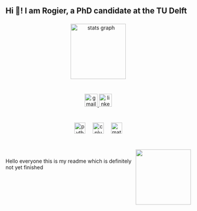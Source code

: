 <h2 align="left">Hi 👋! I am Rogier, a PhD candidate at the TU Delft</h2>

###

<div align="center">
  <img src="https://github-readme-stats.vercel.app/api?username=RPKrijnen&hide_title=false&hide_rank=false&show_icons=true&include_all_commits=true&count_private=true&disable_animations=false&theme=dracula&locale=en&hide_border=false" height="150" alt="stats graph"  />
</div>

###

<br clear="both">

<div align="center">
  <a href="r.p.krijnen@tudelft.nl" target="_blank">
    <img src="https://img.shields.io/static/v1?message=e-mail&logo=gmail&label=&color=D14836&logoColor=white&labelColor=&style=for-the-badge" height="35" alt="gmail logo"  />
  </a>
  <a href="https://www.linkedin.com/in/rogierkrijnen/" target="_blank">
    <img src="https://img.shields.io/static/v1?message=LinkedIn&logo=linkedin&label=&color=0077B5&logoColor=white&labelColor=&style=for-the-badge" height="35" alt="linkedin logo"  />
  </a>
</div>

###

<br clear="both">

<div align="center">
  <img src="https://cdn.jsdelivr.net/gh/devicons/devicon/icons/python/python-original.svg" height="30" alt="python logo"  />
  <img width="12" />
  <img src="https://cdn.jsdelivr.net/gh/devicons/devicon/icons/cplusplus/cplusplus-original.svg" height="30" alt="cplusplus logo"  />
  <img width="12" />
  <img src="https://cdn.jsdelivr.net/gh/devicons/devicon/icons/matlab/matlab-original.svg" height="30" alt="matlab logo"  />
</div>

###

<br clear="both">

<img align="right" height="150" src="https://media.giphy.com/media/v1.Y2lkPTc5MGI3NjExNmdqNGhtbzQ2cjkyYWsza2F0OXdzMGd5bTJzb3g3Z2w5MHp6cHY1dCZlcD12MV9pbnRlcm5hbF9naWZfYnlfaWQmY3Q9Zw/l2Ject9fem5QZOyTC/giphy.gif"  />

###

<p align="left">Hello everyone this is my readme which is definitely not yet finished</p>
